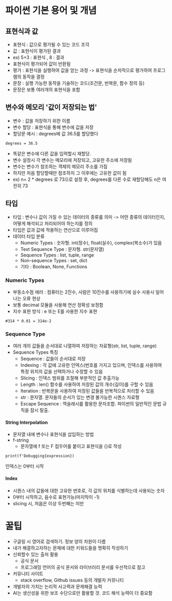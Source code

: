 # 파이썬 기본 용어 및 개념

## 표현식과 값
  - 표현식 : 값으로 평가될 수 있는 코드 조각
  - 값 : 표현식이 평가된 결과
  - ex) 5+3 : 표현식 , 8 : 결과
  - 표현식이 평가되어 값이 반환됨
  - 평가 : 표현식을 실행하여 값을 얻는 과정 -> 표현식을 순차적으로 평가하여 프로그램의 동작을 결정
  - 문장 : 실행 가능한 동작을 기술하는 코드(조건문, 반복문, 함수 정의 등)
  - 문장은 보통 여러개의 표현식을 포함

  ## 변수와 메모리 '값이 저장되는 법'
  - 변수 : 값을 저장하기 위한 이름
  - 변수 할당 : 표현식을 통해 변수에 값을 저장
  - 할당문 예시 : degrees에 값 36.5를 할당했다
  ~~~
  degrees = 36.5
  ~~~
  - 똑같은 변수에 다른 값을 입력할시 재할당.
  - 변수 설정시 각 변수는 메모리에 저장되고, 고유한 주소에 저장됨
  - 변수는 변수가 참조하는 객체의 메모리 주소를 가짐
  - 하지만 처음 할당할때만 참조하지 그 이후에는 고유한 값이 됨
  - ex) n= 2 * degrees 로 73으로 설정 후, degrees를 다른 수로 재할당해도 n은 여전히 73

  ##  타입
  - 타입 : 변수나 값이 가질 수 있는 데이터의 종류를 의미 -> 어떤 종류의 데이터인지, 어떻게 해석되고 처리되어야 하는지를 정의
  - 타입은 값과 값에 적용하는 연산으로 이루어짐
  - 데이터 타입 분류
    - Numeric Types : 숫자형. int(정수), float(실수), complex(복소수)가 있음
    - Text Sequence Type : 문자형. str(문자열)
    - Sequence Types : list, tuple, range
    - Non-sequence Types : set, dict
    - 기타 : Boolean, None, Functions

### Numeric Types
  - 부동소수점 에러 : 컴퓨터는 2진수, 사람은 10진수를 사용하기에 실수 사용시 일어나는 오류 현상
  - 보통 decimal 모듈을 사용해 연산 정확성 보정함
  - 지수 표현 방식 : e 또는 E를 사용한 지수 표현
~~~
#314 * 0.01 = 314e-2
~~~

### Sequence Type
 - 여러 개의 값들을 순서대로 나열하여 저장하는 자료형(str, list, tuple, range)
 - Sequence Types 특징
   - Sequence : 값들이 순서대로 저장
   - Indexing : 각 값에 고유한 인덱스(번호를 가지고 있으며, 인덱스를 사용하여 특정 위치의 값을 선택하거나 수정할 수 있음
   - Slicing : 인덱스 범위를 조절해 부분적인 값 추출가능
   - Length : len() 함수를 사용하여 저장된 값의 개수(길이)를 구할 수 있음
   - Iteration : 반복문을 사용하여 저장된 값들을 반복적으로 처리할 수 있음
   - str : 문자열. 문자들의 순서가 있는 변경 불가능한 시퀀스 자료형
   - Escape Sequence : 역슬래시를 활용한 문자조합. 파이썬의 일반적인 문법 규칙을 잠시 탈출.

#### String Interpolation
- 문자열 내에 변수나 표현식을 삽입하는 방법
- f-string
  - 문자열에 f 또는 F 접두어를 붙이고 표현식을 {}로 작성
~~~
print(f'Debugging{expression})
~~~
인덱스는 0부터 시작

#### Index
- 시퀀스 내의 값들에 대한 고유한 번호로, 각 값의 위치를 식별하는데 사용되는 숫자
- 0부터 시작하고, 음수로 표현가능(마지막이 -1)
- slicing 시, 처음은 이상 두번째는 미만

# 꿀팁
- 구글링 시 영어로 검색하기. 정보 양의 차원이 다름
- 내가 해결하고자하는 문제에 대한 키워드들을 명확히 작성하기
- 신뢰할수 있는 출처 활용
  -  공식 문서
  -  프로그래밍 언어의 공식 문서와 라이브러리 문서를 우선적으로 참고
- 커뮤니티 사이트
  - stack overflow, Github issues 등의 개발자 커뮤니티
- 개발자의 가치는 논리적 사고력과 문제해결 능력
- AI는 생산성을 위한 보조 수단으로만 활용할 것. 코드 해석 능력이 더 중요함

